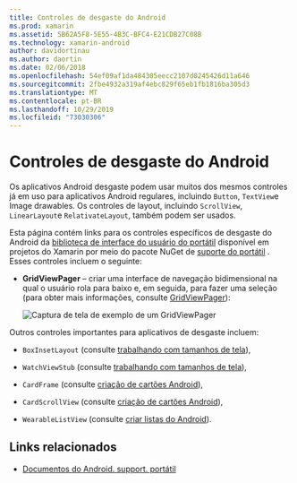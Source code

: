 ```yaml
---
title: Controles de desgaste do Android
ms.prod: xamarin
ms.assetid: 5B62A5F8-5E55-4B3C-BFC4-E21CDB27C08B
ms.technology: xamarin-android
author: davidortinau
ms.author: daortin
ms.date: 02/06/2018
ms.openlocfilehash: 54ef09af1da484305eecc2107d0245426d11a646
ms.sourcegitcommit: 2fbe4932a319af4ebc829f65eb1fb1816ba305d3
ms.translationtype: MT
ms.contentlocale: pt-BR
ms.lasthandoff: 10/29/2019
ms.locfileid: "73030306"
---
```

# <a name="android-wear-controls"></a>Controles de desgaste do Android

Os aplicativos Android desgaste podem usar muitos dos mesmos controles já em uso para aplicativos Android regulares, incluindo `Button`, `TextView`e Image drawables. Os controles de layout, incluindo `ScrollView`, `LinearLayout`e `RelativateLayout`, também podem ser usados.

Esta página contém links para os controles específicos de desgaste do Android da [biblioteca de interface do usuário do portátil](https://developer.android.com/training/wearables/apps/layouts.html#UiLibrary) disponível em projetos do Xamarin por meio do pacote NuGet de [suporte do portátil](https://www.nuget.org/packages/Xamarin.Android.Wear/) . Esses controles incluem o seguinte:

- **GridViewPager** &ndash; criar uma interface de navegação bidimensional na qual o usuário rola para baixo e, em seguida, para fazer uma seleção (para obter mais informações, consulte [GridViewPager](~/android/wear/user-interface/controls/gridviewpager.md)):

    ![Captura de tela de exemplo de um GridViewPager](images/gridviewpager.png)

Outros controles importantes para aplicativos de desgaste incluem:

- `BoxInsetLayout` (consulte [trabalhando com tamanhos de tela](~/android/wear/screen-sizes.md)),

- `WatchViewStub` (consulte [trabalhando com tamanhos de tela](~/android/wear/screen-sizes.md)),

- `CardFrame` (consulte [criação de cartões Android](https://developer.android.com/training/wearables/ui/cards.html)),

- `CardScrollView` (consulte [criação de cartões Android](https://developer.android.com/training/wearables/ui/cards.html)),

- `WearableListView` (consulte [criar listas do Android](https://developer.android.com/training/wearables/ui/lists.html)).

## <a name="related-links"></a>Links relacionados

- [Documentos do Android. support. portátil](https://developer.android.com/reference/android/support/wearable/view/package-summary.html)
